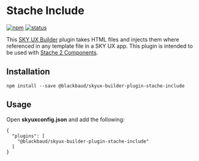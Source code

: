 # Stache Include

[![npm](https://img.shields.io/npm/v/@blackbaud/skyux-builder-plugin-stache-include.svg)](https://www.npmjs.com/package/@blackbaud/skyux-builder-plugin-stache-include)
[![status](https://travis-ci.org/blackbaud/skyux-builder-plugin-stache-include.svg?branch=master)](https://travis-ci.org/blackbaud/skyux-builder-plugin-stache-include)

This [SKY UX Builder](https://github.com/blackbaud/skyux-builder) plugin takes HTML files and injects them where referenced in any template file in a SKY UX app. This plugin is intended to be used with [Stache 2 Components](https://github.com/blackbaud/stache2).

## Installation


```
npm install --save @blackbaud/skyux-builder-plugin-stache-include
```

## Usage

Open **skyuxconfig.json** and add the following:

```
{
  "plugins": [
    "@blackbaud/skyux-builder-plugin-stache-include"
  ]
}
```
